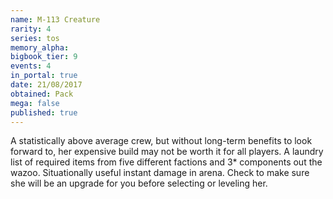 ```yaml
---
name: M-113 Creature
rarity: 4
series: tos
memory_alpha:
bigbook_tier: 9
events: 4
in_portal: true
date: 21/08/2017
obtained: Pack
mega: false
published: true
---
```


A statistically above average crew, but without long-term benefits to look forward to, her expensive build may not be worth it for all players. A laundry list of required items from five different factions and 3* components out the wazoo. Situationally useful instant damage in arena. Check to make sure she will be an upgrade for you before selecting or leveling her.
